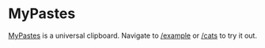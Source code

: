 MyPastes
==========

[MyPastes](http://mypast.es) is a universal clipboard. Navigate to [/example](http://mypast.es/example) or [/cats](http://mypast.es/cats) to try it out.
